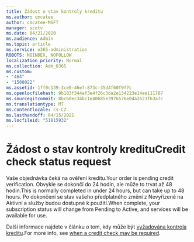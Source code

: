 ```yaml
---
title: Žádost o stav kontroly kreditu
ms.author: cmcatee
author: cmcatee-MSFT
manager: scotv
ms.date: 04/21/2020
ms.audience: Admin
ms.topic: article
ms.service: o365-administration
ROBOTS: NOINDEX, NOFOLLOW
localization_priority: Normal
ms.collection: Adm_O365
ms.custom:
- "464"
- "1500022"
ms.assetid: 1ff0c139-3ce0-46e7-873c-35d4f60f9f7c
ms.openlocfilehash: 9b183f344af3e4f26c3da2e134223e14ee111787
ms.sourcegitcommit: 8bc60ec34bc1e40685e3976576e04a2623f63a7c
ms.translationtype: MT
ms.contentlocale: cs-CZ
ms.lasthandoff: 04/15/2021
ms.locfileid: "51815932"
---
```

# <a name="credit-check-status-request"></a><span data-ttu-id="1e8ea-102">Žádost o stav kontroly kreditu</span><span class="sxs-lookup"><span data-stu-id="1e8ea-102">Credit check status request</span></span>

<span data-ttu-id="1e8ea-103">Vaše objednávka čeká na ověření kreditu.</span><span class="sxs-lookup"><span data-stu-id="1e8ea-103">Your order is pending credit verification.</span></span> <span data-ttu-id="1e8ea-104">Obvykle se dokončí do 24 hodin, ale může to trvat až 48 hodin.</span><span class="sxs-lookup"><span data-stu-id="1e8ea-104">This is normally completed in under 24 hours, but can take up to 48 hours.</span></span> <span data-ttu-id="1e8ea-105">Po dokončení se stav vašeho předplatného změní z Nevyřízené na Aktivní a služby budou dostupné k použití.</span><span class="sxs-lookup"><span data-stu-id="1e8ea-105">When complete, your subscription status will change from Pending to Active, and services will be available for use.</span></span>

<span data-ttu-id="1e8ea-106">Další informace najdete v článku o tom, kdy může být [vyžadována kontrola kreditu](https://docs.microsoft.com/microsoft-365/commerce/billing-and-payments/pay-for-your-subscription?view=o365-worldwide#pay-by-invoice-check-or-eft).</span><span class="sxs-lookup"><span data-stu-id="1e8ea-106">For more info, see [when a credit check may be required](https://docs.microsoft.com/microsoft-365/commerce/billing-and-payments/pay-for-your-subscription?view=o365-worldwide#pay-by-invoice-check-or-eft).</span></span>
